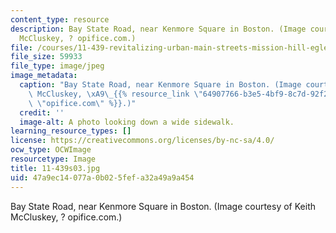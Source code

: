 ```yaml
---
content_type: resource
description: Bay State Road, near Kenmore Square in Boston. (Image courtesy of Keith
  McCluskey, ? opifice.com.)
file: /courses/11-439-revitalizing-urban-main-streets-mission-hill-egleston-square-boston-spring-2003/47a9ec14077a0b025fefa32a49a9a454_11-439s03.jpg
file_size: 59933
file_type: image/jpeg
image_metadata:
  caption: "Bay State Road, near Kenmore Square in Boston. (Image courtesy of Keith\
    \ McCluskey, \xA9\_{{% resource_link \"64907766-b3e5-4bf9-8c7d-92f2a4757f50\"\
    \ \"opifice.com\" %}}.)"
  credit: ''
  image-alt: A photo looking down a wide sidewalk.
learning_resource_types: []
license: https://creativecommons.org/licenses/by-nc-sa/4.0/
ocw_type: OCWImage
resourcetype: Image
title: 11-439s03.jpg
uid: 47a9ec14-077a-0b02-5fef-a32a49a9a454
---
```

Bay State Road, near Kenmore Square in Boston. (Image courtesy of Keith McCluskey, ? opifice.com.)